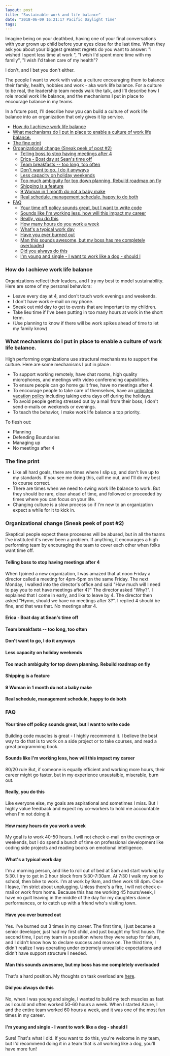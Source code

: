 ```yaml
---
layout: post
title: "Sustainable work and life balance"
date: "2018-06-09 16:21:17 Pacific Daylight Time"
tags:
---
```


<!--
Who is the audience?
    - Igor
    - People I'm looking to recruit to my team.
    - People on my team who can hold me accountable to my aspirations
    - My future employers who want to build this culture
    - My current boss who is trying ot figure out what is going on.
    - PART 2: My future employers that want to know why I'm doing this, and my strategies.

What are the 3 thing they should remember
    - Work life balance is crucial
    - Work life balance takes work.
    - Igor will prioritize and model good work life balance

Why does Igor need a reminder?
    - Work centered
    - If don't put in mechanisms, will just work like a dog.
    - If working in an unsustainable manner will burn out
    - Need to set and remember my boundaries

XXX: What is the call to action?

-->

<!-- Why? On your death bed -->

Imagine being on your deathbed, having one of your final conversations with your grown up child before your eyes close for the last time. When they ask you about your biggest greatest regrets do you want to answer: "I wished I spent less time at work ", "I wish I'd spent more time with my family", "I wish I'd taken care of my health"?

I don't, and I bet you don't either.

The people I want to work with value a culture encouraging them to balance their family, health, hobbies and work - aka work life balance. For a culture to be real, the leadership team needs walk the talk, and I'll describe how I role model work life balance, and the mechanisms I put in place to encourage balance in my teams.

In a future post, I'll describe how you can build a culture of work life balance into an organization that only gives it lip service.

<!-- TOC -->

- [How do I achieve work life balance](#how-do-i-achieve-work-life-balance)
- [What mechanisms do I put in place to enable a culture of work life balance.](#what-mechanisms-do-i-put-in-place-to-enable-a-culture-of-work-life-balance)
- [The fine print](#the-fine-print)
- [Organizational change (Sneak peek of post #2)](#organizational-change-sneak-peek-of-post-2)
    - [Telling boss to stop having meetings after 4](#telling-boss-to-stop-having-meetings-after-4)
    - [Erica - Boat day at Sean's time off](#erica---boat-day-at-seans-time-off)
    - [Team breakfasts -- too long, too often](#team-breakfasts----too-long-too-often)
    - [Don't want to go, I do it anyways](#dont-want-to-go-i-do-it-anyways)
    - [Less capacity on holiday weekends](#less-capacity-on-holiday-weekends)
    - [Too much ambiguity for top down planning. Rebuild roadmap on fly](#too-much-ambiguity-for-top-down-planning-rebuild-roadmap-on-fly)
    - [Shipping is a feature](#shipping-is-a-feature)
    - [9 Woman in 1 month do not a baby make](#9-woman-in-1-month-do-not-a-baby-make)
    - [Real schedule, management schedule, happy to do both](#real-schedule-management-schedule-happy-to-do-both)
- [FAQ](#faq)
    - [Your time off policy sounds great, but I want to write code](#your-time-off-policy-sounds-great-but-i-want-to-write-code)
    - [Sounds like I'm working less, how will this impact my career](#sounds-like-im-working-less-how-will-this-impact-my-career)
    - [Really, you do this](#really-you-do-this)
    - [How many hours do you work a week](#how-many-hours-do-you-work-a-week)
    - [What's a typical work day](#whats-a-typical-work-day)
    - [Have you ever burned out](#have-you-ever-burned-out)
    - [Man this sounds awesome, but my boss has me completely overloaded](#man-this-sounds-awesome-but-my-boss-has-me-completely-overloaded)
    - [Did you always do this](#did-you-always-do-this)
    - [I'm young and single - I want to work like a dog - should I](#im-young-and-single---i-want-to-work-like-a-dog---should-i)

<!-- /TOC -->

### How do I achieve work life balance

Organizations reflect their leaders, and I try my best to model sustainability. Here are some of my personal behaviors:

-   Leave every day at 4, and don't touch work evenings and weekends.
-   I don't have work e-mail on my phone.
-   Sneak out mid day to get to events that are important to my children.
-   Take lieu time if I've been putting in too many hours at work in the short term.
-   (Use planning to know if there will be work spikes ahead of time to let my family know)

### What mechanisms do I put in place to enable a culture of work life balance.

High performing organizations use structural mechanisms to support the culture. Here are some mechanisms I put in place :

-   To support working remotely, have chat rooms, high quality microphones, and meetings with video conferencing capabilities.
-   To ensure people can go home guilt free, have no meetings after 4.
-   To encourage people to take care of themselves, have an [unlimited vacation policy](https://www.entrepreneur.com/article/269989) including taking extra days off during the holidays.
-   To avoid people getting stressed out by a mail from their boss, I don't send e-mails on weekends or evenings.
-   To teach the behavior, I make work life balance a top priority.

To flesh out:

-   Planning
-   Defending Boundaries
-   Managing up
-   No meetings after 4

### The fine print

-   Like all hard goals, there are times where I slip up, and don't live up to my standards. If you see me doing this, call me out, and I'll do my best to course correct.
-   There are times when we need to swing work life balance to work. But they should be rare, clear ahead of time, and followed or proceeded by times where you can focus on your life.
-   Changing culture is a slow process so if I'm new to an organization expect a while for it to kick in.

### Organizational change (Sneak peek of post #2)

Skeptical people expect these processes will be abused, but in all the teams I've instituted it's never been a problem. If anything, it encourages a high performing team by encouraging the team to cover each other when folks want time off.

#### Telling boss to stop having meetings after 4

When I joined a new organization, I was amazed that at noon Friday a director called a meeting for 4pm-5pm on the same Friday. The next Monday, I walked into the director's office and said "How much will I need to pay you to not have meetings after 4?" The director asked "Why?". I explained that I come in early, and like to leave by 4. The director then asked "Hymn, should we have no meetings after 3?". I replied 4 should be fine, and that was that. No meetings after 4.

#### Erica - Boat day at Sean's time off

#### Team breakfasts -- too long, too often

#### Don't want to go, I do it anyways

#### Less capacity on holiday weekends

#### Too much ambiguity for top down planning. Rebuild roadmap on fly

#### Shipping is a feature

#### 9 Woman in 1 month do not a baby make

#### Real schedule, management schedule, happy to do both

### FAQ

#### Your time off policy sounds great, but I want to write code

Building code muscles is great - I highly recommend it. I believe the best way to do that is to work on a side project or to take courses, and read a great programming book.

#### Sounds like I'm working less, how will this impact my career

80/20 rule
But, if someone is equally efficient and working more hours, their career might go faster, but in my experience unsustaible, miserable, burn out.

#### Really, you do this

Like everyone else, my goals are aspirational and sometimes I miss. But I highly value feedback and expect my co-workers to hold me accountable when I'm not doing it.

#### How many hours do you work a week

My goal is to work 40-50 hours. I will not check e-mail on the evenings or weekends, but I do spend a bunch of time on professional development like coding side projects and reading books on emotional intelligence.

#### What's a typical work day

I'm a morning person, and like to roll out of bed at 5am and start working by 5:30. I try to get in 2 hour block from 5:30-7:30am. At 7:30 I walk my son to school, then bike to work. I'm at work by 9am, and then work till 4pm. Once I leave, I'm strict about unplugging. Unless there's a fire, I will not check e-mail or work from home. Because this has me working 45 hours/week, I have no guilt leaving in the middle of the day for my daughters dance performances, or to catch up with a friend who's visiting town.

#### Have you ever burned out

Yes. I've burned out 3 times in my career. The first time, I just became a senior developer, just had my first child, and just bought my first house. The second time, I put my team in a position where they were setup for failure, and I didn't know how to declare success and move on. The third time, I didn't realize I was operating under extremely unrealistic expectations and didn't have support structure I needed.

#### Man this sounds awesome, but my boss has me completely overloaded

That's a hard position. My thoughts on task overload are [here](http://ig2600.blogspot.com/search?q=overload).

#### Did you always do this

No, when I was young and single, I wanted to build my tech muscles as fast as I could and often worked 50-60 hours a week. When I started Azure, I and the entire team worked 60 hours a week, and it was one of the most fun times in my career.

#### I'm young and single - I want to work like a dog - should I

Sure! That's what I did. If you want to do this, you're welcome in my team, but I'd recommend doing it in a team that is all working like a dog, you'll have more fun!
